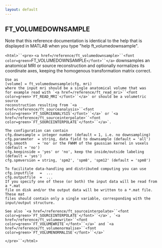 ```yaml
---
layout: default
---
```


##  FT_VOLUMEDOWNSAMPLE

Note that this reference documentation is identical to the help that is displayed in MATLAB when you type "help ft_volumedownsample".

`<html>``<pre>`
    `<a href=/reference/ft_volumedownsample>``<font color=green>`FT_VOLUMEDOWNSAMPLE`</font>``</a>` downsamples an anatomical MRI or source reconstruction
    and optionally normalizes its coordinate axes, keeping the homogenous
    transformation matrix correct.
 
    Use as
    [volume] = ft_volumedownsample(cfg, mri)
    where the input mri should be a single anatomical volume that was
    for example read with `<a href=/reference/ft_read_mri>``<font color=green>`FT_READ_MRI`</font>``</a>` or should be a volumetric source
    reconstruction resulting from `<a href=/reference/ft_sourceanalysis>``<font color=green>`FT_SOURCEANALYSIS`</font>``</a>` or `<a href=/reference/ft_sourceinterpolate>``<font color=green>`FT_SOURCEINTERPOLATE`</font>``</a>`.
 
    The configuration can contain
    cfg.downsample = integer number (default = 1, i.e. no downsampling)
    cfg.parameter  = string, data field to downsample (default = 'all')
    cfg.smooth     = 'no' or the FWHM of the gaussian kernel in voxels (default = 'no')
    cfg.keepinside = 'yes' or 'no', keep the inside/outside labeling (default = 'yes')
    cfg.spmversion = string, 'spm2', 'spm8', 'spm12' (default = 'spm8')
 
    To facilitate data-handling and distributed computing you can use
    cfg.inputfile   =  ...
    cfg.outputfile  =  ...
    If you specify one of these (or both) the input data will be read from a *.mat
    file on disk and/or the output data will be written to a *.mat file. These mat
    files should contain only a single variable, corresponding with the
    input/output structure.
 
    See also `<a href=/reference/ft_sourceinterpolate>``<font color=green>`FT_SOURCEINTERPOLATE`</font>``</a>`, `<a href=/reference/ft_volumewrite>``<font color=green>`FT_VOLUMEWRITE`</font>``</a>` and `<a href=/reference/ft_volumenormalise>``<font color=green>`FT_VOLUMENORMALISE`</font>``</a>`
`</pre>``</html>`

